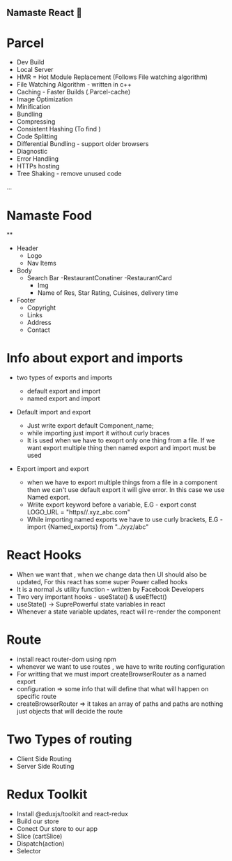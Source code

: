 ## Namaste React 🚀

# Parcel
- Dev Build
- Local Server
- HMR = Hot Module Replacement (Follows File watching algorithm)
- File Watching Algorithm - written in c++ 
- Caching - Faster Builds (.Parcel-cache)
- Image Optimization
- Minification
- Bundling
- Compressing
- Consistent Hashing (To find )
- Code Splitting
- Differential Bundling - support older browsers
- Diagnostic
- Error Handling
- HTTPs hosting 
- Tree Shaking - remove unused code

...
# Namaste Food

**
 * Header
    - Logo
    - Nav Items
 * Body
    - Search Bar
    -RestaurantConatiner
      -RestaurantCard
      - Img
      - Name of Res, Star Rating, Cuisines, delivery time
 * Footer
    - Copyright
    - Links
    - Address
    - Contact

# Info about export and imports

* two types of exports and imports
   - default export and import
   - named export and import

* Default import and export
  - Just write export default Component_name;
  - while importing just import it without curly braces
  - It is used when we have to exoprt only one thing from a file. If we want export multiple thing then named export and import must be used

* Export import and export
  - when we have to export multiple things from a file in a component then we can't use default export it will give error. In this case we use Named export.
  - Wriite export keyword before a variable, E.G - export const LOGO_URL = "https//.xyz_abc.com"
  - While importing named exports we have to use curly brackets, E.G - import {Named_exports} from "../xyz/abc"
  

# React Hooks
  - When we want that , when we change data then UI should also be updated, For this react has some super Power called hooks
  - It is a normal Js utility function - written by Facebook Developers
  - Two very important hooks - useState() & useEffect()
  - useState() -> SuprePowerful state variables in react
  - Whenever a state variable updates, react will re-render the component

# Route
 - install react router-dom using npm
 - whenever we want to use routes , we have to write routing configuration
 - For writting that we must import createBrowserRouter as a named export 
 - configuration => some info that will define that what will happen on specific route
 - createBrowserRouter => it takes an array of paths and paths are nothing just objects that will decide the route

# Two Types of routing
 - Client Side Routing
 - Server Side Routing


# Redux Toolkit
  - Install @eduxjs/toolkit and react-redux
  - Build our store
  - Conect Our store to our app
  - Slice (cartSlice)
  - Dispatch(action)
  - Selector